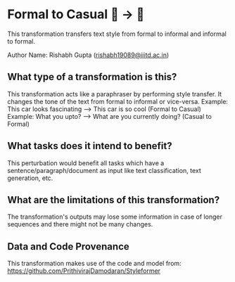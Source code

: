 # Formal to Casual 🐍 → 🦎
This transformation transfers text style from formal to informal and informal to formal.

Author Name: Rishabh Gupta (rishabh19089@iiitd.ac.in)

## What type of a transformation is this?
This transformation acts like a paraphraser by performing style transfer. It changes the tone of the text from formal to informal or vice-versa.
Example: This car looks fascinating --> This car is so cool (Formal to Casual)
Example: What you upto? --> What are you currently doing? (Casual to Formal)

## What tasks does it intend to benefit?
This perturbation would benefit all tasks which have a sentence/paragraph/document as input like text classification, 
text generation, etc. 

## What are the limitations of this transformation?
The transformation's outputs may lose some information in case of longer sequences and there might not be many changes.

## Data and Code Provenance
This transformation makes use of the code and model from: https://github.com/PrithivirajDamodaran/Styleformer
